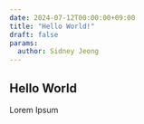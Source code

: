 ```yaml
---
date: 2024-07-12T00:00:00+09:00
title: "Hello World!"
draft: false
params:
  author: Sidney Jeong
---
```

## Hello World

Lorem Ipsum
